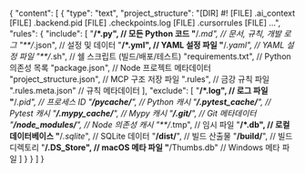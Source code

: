 {
  "content": [
    {
      "type": "text",
      "project_structure": "[DIR] #! [FILE] .ai_context [FILE] .backend.pid [FILE] .checkpoints.log [FILE] .cursorrules [FILE] ...",
      "rules": {
        "include": [
          "**/*.py",                // 모든 Python 코드
          "**/*.md",                // 문서, 규칙, 개발 로그
          "**/*.json",              // 설정 및 데이터
          "**/*.yml",               // YAML 설정 파일
          "**/*.yaml",              // YAML 설정 파일
          "**/*.sh",                // 쉘 스크립트 (빌드/배포/테스트)
          "requirements.txt",       // Python 의존성 목록
          "package.json",           // Node 프로젝트 메타데이터
          "project_structure.json", // MCP 구조 저장 파일
          ".rules",                 // 금강 규칙 파일
          ".rules.meta.json"        // 규칙 메타데이터
        ],
        "exclude": [
          "**/*.log",                // 로그 파일
          "**/*.pid",                // 프로세스 ID
          "**/__pycache__/**",       // Python 캐시
          "**/.pytest_cache/**",     // Pytest 캐시
          "**/.mypy_cache/**",       // Mypy 캐시
          "**/.git/**",              // Git 메타데이터
          "**/node_modules/**",      // Node 의존성 캐시
          "**/*.tmp",                // 임시 파일
          "**/*.db",                 // 로컬 데이터베이스
          "**/*.sqlite*",            // SQLite 데이터
          "**/dist/**",              // 빌드 산출물
          "**/build/**",             // 빌드 디렉토리
          "**/.DS_Store",            // macOS 메타 파일
          "**/Thumbs.db"             // Windows 메타 파일
        ]
      }
    }
  ]
}

